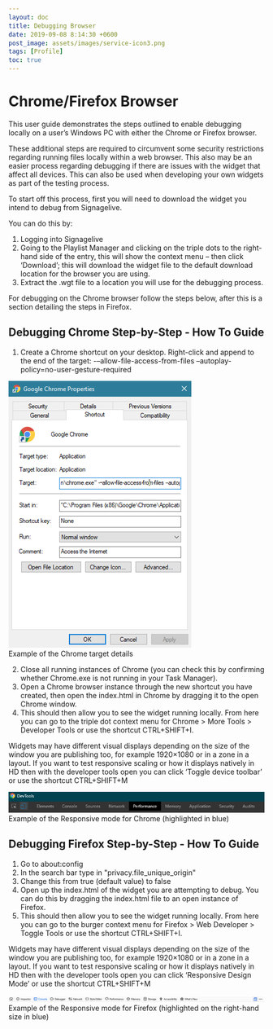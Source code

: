 ```yaml
---
layout: doc
title: Debugging Browser
date: 2019-09-08 8:14:30 +0600
post_image: assets/images/service-icon3.png
tags: [Profile]
toc: true
---
```

# Chrome/Firefox Browser

This user guide demonstrates the steps outlined to enable debugging locally on a user’s Windows PC with either the Chrome or Firefox browser.

These additional steps are required to circumvent some security restrictions regarding running files locally within a web browser. This also may be an easier process regarding debugging if there are issues with the widget that affect all devices. This can also be used when developing your own widgets as part of the testing process.

To start off this process, first you will need to download the widget you intend to debug from Signagelive.

You can do this by:

1. Logging into Signagelive
2. Going to the Playlist Manager and clicking on the triple dots to the right-hand side of the entry, this will show the context menu – then click ‘Download’; this will download the widget file to the default download location for the browser you are using.
3. Extract the .wgt file to a location you will use for the debugging process.

For debugging on the Chrome browser follow the steps below, after this is a section detailing the steps in Firefox.

## Debugging Chrome Step-by-Step - How To Guide

1. Create a Chrome shortcut on your desktop. Right-click and append to the end of the target: -–allow-file-access-from-files –autoplay-policy=no-user-gesture-required

<img src="/assets/images/debugging-browser/debugging-browser-1.png">
<br>
Example of the Chrome target details

2. Close all running instances of Chrome (you can check this by confirming whether Chrome.exe is not running in your Task Manager).
3. Open a Chrome browser instance through the new shortcut you have created, then open the index.html in Chrome by dragging it to the open Chrome window.
4. This should then allow you to see the widget running locally. From here you can go to the triple dot context menu for Chrome > More Tools > Developer Tools or use the shortcut CTRL+SHIFT+I.

Widgets may have different visual displays depending on the size of the window you are publishing too, for example 1920×1080 or in a zone in a layout. If you want to test responsive scaling or how it displays natively in HD then with the developer tools open you can click ‘Toggle device toolbar’ or use the shortcut CTRL+SHIFT+M

<img src="/assets/images/debugging-browser/debugging-browser-2.png">
<br>
Example of the Responsive mode for Chrome (highlighted in blue)

## Debugging Firefox Step-by-Step - How To Guide

1. Go to about:config
2. In the search bar type in "privacy.file_unique_origin"
3. Change this from true (default value) to false
4. Open up the index.html of the widget you are attempting to debug. You can do this by dragging the index.html file to an open instance of Firefox.
5. This should then allow you to see the widget running locally. From here you can go to the burger context menu for Firefox > Web Developer > Toggle Tools or use the shortcut CTRL+SHIFT+I.

Widgets may have different visual displays depending on the size of the window you are publishing too, for example 1920×1080 or in a zone in a layout. If you want to test responsive scaling or how it displays natively in HD then with the developer tools open you can click ‘Responsive Design Mode’ or use the shortcut CTRL+SHIFT+M

<img src="/assets/images/debugging-browser/debugging-browser-3.png">
<br>
Example of the Responsive mode for Firefox (highlighted on the right-hand size in blue)
